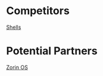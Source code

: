 # Competitors

[Shells](https://www.shells.com/)

# Potential Partners

[Zorin OS](https://zorin.com/os/details/)